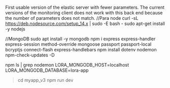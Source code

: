 First usable version of the elastic server with fewer parameters.
The current versions of the monitoring client does not work with this back end because the number of parameters does not match.
//Para node
curl -sL https://deb.nodesource.com/setup_14.x | sudo -E bash -
sudo apt-get install -y nodejs

//MongoDB
sudo apt install -y mongodb
npm i express express-handler express-session method-override mongoose passport passport-local bcryptjs connect-flash express-handlebars
npm install dotenv nodemon npm-check-updates -D

npm ls | grep nodemon
LORA_MONGODB_HOST=localhost
LORA_MONGODB_DATABASE=lora-app

>cd myapp_v3
>npm run dev
